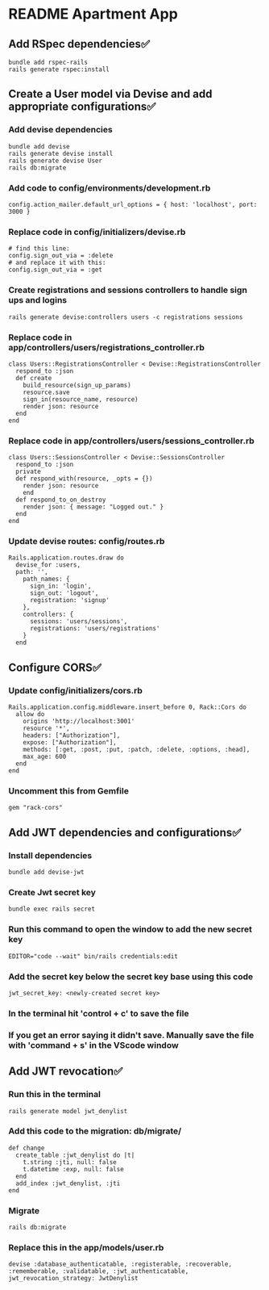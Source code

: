 # README Apartment App

## Add RSpec dependencies✅

```
bundle add rspec-rails
rails generate rspec:install
```

## Create a User model via Devise and add appropriate configurations✅

### Add devise dependencies

```
bundle add devise
rails generate devise install
rails generate devise User
rails db:migrate
```

### Add code to config/environments/development.rb

```
config.action_mailer.default_url_options = { host: 'localhost', port: 3000 }
```

### Replace code in config/initializers/devise.rb

```
# find this line:
config.sign_out_via = :delete
# and replace it with this:
config.sign_out_via = :get
```

### Create registrations and sessions controllers to handle sign ups and logins

```
rails generate devise:controllers users -c registrations sessions
```

### Replace code in app/controllers/users/registrations_controller.rb

```
class Users::RegistrationsController < Devise::RegistrationsController
  respond_to :json
  def create
    build_resource(sign_up_params)
    resource.save
    sign_in(resource_name, resource)
    render json: resource
  end
end
```

### Replace code in app/controllers/users/sessions_controller.rb

```
class Users::SessionsController < Devise::SessionsController
  respond_to :json
  private
  def respond_with(resource, _opts = {})
    render json: resource
    end
  def respond_to_on_destroy
    render json: { message: "Logged out." }
  end
end
```

### Update devise routes: config/routes.rb

```
Rails.application.routes.draw do
  devise_for :users,
  path: '',
    path_names: {
      sign_in: 'login',
      sign_out: 'logout',
      registration: 'signup'
    },
    controllers: {
      sessions: 'users/sessions',
      registrations: 'users/registrations'
    }
  end
```

## Configure CORS✅

### Update config/initializers/cors.rb

```
Rails.application.config.middleware.insert_before 0, Rack::Cors do
  allow do
    origins 'http://localhost:3001'
    resource '*',
    headers: ["Authorization"],
    expose: ["Authorization"],
    methods: [:get, :post, :put, :patch, :delete, :options, :head],
    max_age: 600
  end
end
```

### Uncomment this from Gemfile

```
gem "rack-cors"
```

###

## Add JWT dependencies and configurations✅

### Install dependencies

```
bundle add devise-jwt
```

### Create Jwt secret key

```
bundle exec rails secret
```

### Run this command to open the window to add the new secret key

```
EDITOR="code --wait" bin/rails credentials:edit
```

### Add the secret key below the secret key base using this code

```
jwt_secret_key: <newly-created secret key>
```

### In the terminal hit 'control + c' to save the file

### If you get an error saying it didn't save. Manually save the file with 'command + s' in the VScode window

## Add JWT revocation✅

### Run this in the terminal

```
rails generate model jwt_denylist
```

### Add this code to the migration: db/migrate/

```
def change
  create_table :jwt_denylist do |t|
    t.string :jti, null: false
    t.datetime :exp, null: false
  end
  add_index :jwt_denylist, :jti
end
```

### Migrate

```
rails db:migrate
```

### Replace this in the app/models/user.rb

```
devise :database_authenticatable, :registerable, :recoverable, :rememberable, :validatable, :jwt_authenticatable, jwt_revocation_strategy: JwtDenylist
```
